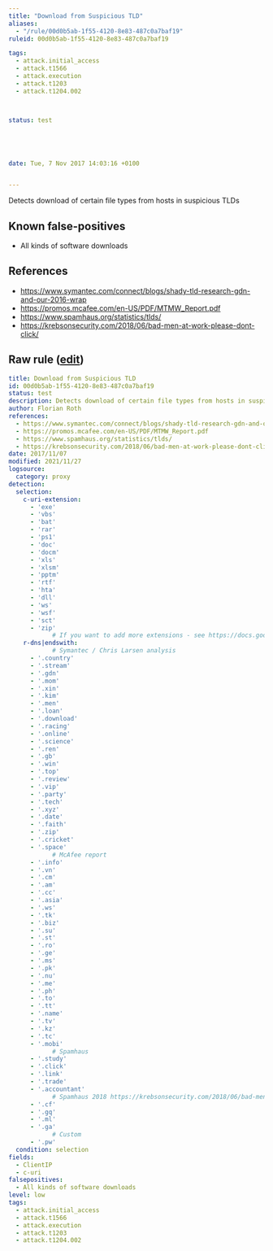 ```yaml
---
title: "Download from Suspicious TLD"
aliases:
  - "/rule/00d0b5ab-1f55-4120-8e83-487c0a7baf19"
ruleid: 00d0b5ab-1f55-4120-8e83-487c0a7baf19

tags:
  - attack.initial_access
  - attack.t1566
  - attack.execution
  - attack.t1203
  - attack.t1204.002



status: test





date: Tue, 7 Nov 2017 14:03:16 +0100


---
```


Detects download of certain file types from hosts in suspicious TLDs

<!--more-->


## Known false-positives

* All kinds of software downloads



## References

* https://www.symantec.com/connect/blogs/shady-tld-research-gdn-and-our-2016-wrap
* https://promos.mcafee.com/en-US/PDF/MTMW_Report.pdf
* https://www.spamhaus.org/statistics/tlds/
* https://krebsonsecurity.com/2018/06/bad-men-at-work-please-dont-click/


## Raw rule ([edit](https://github.com/SigmaHQ/sigma/edit/master/rules/proxy/proxy_download_susp_tlds_blacklist.yml))
```yaml
title: Download from Suspicious TLD
id: 00d0b5ab-1f55-4120-8e83-487c0a7baf19
status: test
description: Detects download of certain file types from hosts in suspicious TLDs
author: Florian Roth
references:
  - https://www.symantec.com/connect/blogs/shady-tld-research-gdn-and-our-2016-wrap
  - https://promos.mcafee.com/en-US/PDF/MTMW_Report.pdf
  - https://www.spamhaus.org/statistics/tlds/
  - https://krebsonsecurity.com/2018/06/bad-men-at-work-please-dont-click/
date: 2017/11/07
modified: 2021/11/27
logsource:
  category: proxy
detection:
  selection:
    c-uri-extension:
      - 'exe'
      - 'vbs'
      - 'bat'
      - 'rar'
      - 'ps1'
      - 'doc'
      - 'docm'
      - 'xls'
      - 'xlsm'
      - 'pptm'
      - 'rtf'
      - 'hta'
      - 'dll'
      - 'ws'
      - 'wsf'
      - 'sct'
      - 'zip'
            # If you want to add more extensions - see https://docs.google.com/spreadsheets/d/1TWS238xacAto-fLKh1n5uTsdijWdCEsGIM0Y0Hvmc5g/
    r-dns|endswith:
            # Symantec / Chris Larsen analysis
      - '.country'
      - '.stream'
      - '.gdn'
      - '.mom'
      - '.xin'
      - '.kim'
      - '.men'
      - '.loan'
      - '.download'
      - '.racing'
      - '.online'
      - '.science'
      - '.ren'
      - '.gb'
      - '.win'
      - '.top'
      - '.review'
      - '.vip'
      - '.party'
      - '.tech'
      - '.xyz'
      - '.date'
      - '.faith'
      - '.zip'
      - '.cricket'
      - '.space'
            # McAfee report
      - '.info'
      - '.vn'
      - '.cm'
      - '.am'
      - '.cc'
      - '.asia'
      - '.ws'
      - '.tk'
      - '.biz'
      - '.su'
      - '.st'
      - '.ro'
      - '.ge'
      - '.ms'
      - '.pk'
      - '.nu'
      - '.me'
      - '.ph'
      - '.to'
      - '.tt'
      - '.name'
      - '.tv'
      - '.kz'
      - '.tc'
      - '.mobi'
            # Spamhaus
      - '.study'
      - '.click'
      - '.link'
      - '.trade'
      - '.accountant'
            # Spamhaus 2018 https://krebsonsecurity.com/2018/06/bad-men-at-work-please-dont-click/
      - '.cf'
      - '.gq'
      - '.ml'
      - '.ga'
            # Custom
      - '.pw'
  condition: selection
fields:
  - ClientIP
  - c-uri
falsepositives:
  - All kinds of software downloads
level: low
tags:
  - attack.initial_access
  - attack.t1566
  - attack.execution
  - attack.t1203
  - attack.t1204.002

```
